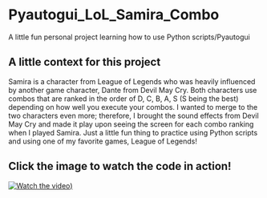 # Pyautogui_LoL_Samira_Combo
A little fun personal project learning how to use Python scripts/Pyautogui

## A little context for this project 
Samira is a character from League of Legends who was heavily influenced by another game character, Dante from Devil May Cry. Both characters use combos that are ranked in the order of D, C, B, A, S (S being the best) depending on how well you execute your combos. I wanted to merge to the two characters even more; therefore, I brought the sound effects from Devil May Cry and made it play upon seeing the screen for each combo ranking when I played Samira. Just a little fun thing to practice using Python scripts and using one of my favorite games, League of Legends! 

## Click the image to watch the code in action! 
[![Watch the video](https://i.imgur.com/rLKzDs6.png))](https://youtu.be/jl7DqqHN2ME)
